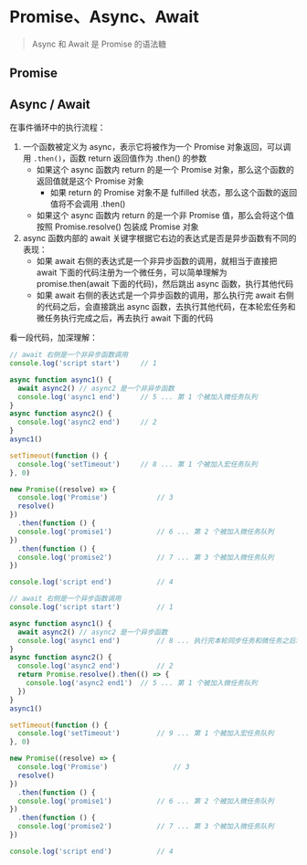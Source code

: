 # Promise、Async、Await

> Async 和 Await 是 Promise 的语法糖



## Promise



## Async / Await

在事件循环中的执行流程：

1. 一个函数被定义为 async，表示它将被作为一个 Promise 对象返回，可以调用 `.then()`，函数 return 返回值作为 .then() 的参数
   - 如果这个 async 函数内 return 的是一个 Promise 对象，那么这个函数的返回值就是这个 Promise 对象
     - 如果 return 的 Promise 对象不是 fulfilled 状态，那么这个函数的返回值将不会调用 .then()
   - 如果这个 async 函数内 return 的是一个非 Promise 值，那么会将这个值按照 Promise.resolve() 包装成 Promise 对象
2. async 函数内部的 await 关键字根据它右边的表达式是否是异步函数有不同的表现：
   - 如果 await 右侧的表达式是一个非异步函数的调用，就相当于直接把 await 下面的代码注册为一个微任务，可以简单理解为 promise.then(await 下面的代码)，然后跳出 async 函数，执行其他代码
   - 如果 await 右侧的表达式是一个异步函数的调用，那么执行完 await 右侧的代码之后，会直接跳出 async 函数，去执行其他代码，在本轮宏任务和微任务执行完成之后，再去执行 await 下面的代码

看一段代码，加深理解：

```javascript
// await 右侧是一个非异步函数调用
console.log('script start')		// 1

async function async1() {
  await async2() // async2 是一个非异步函数
  console.log('async1 end')		// 5 ... 第 1 个被加入微任务队列
}
async function async2() {
  console.log('async2 end')		// 2
}
async1()

setTimeout(function () {
  console.log('setTimeout')		// 8 ... 第 1 个被加入宏任务队列
}, 0)

new Promise((resolve) => {
  console.log('Promise')			// 3
  resolve()
})
  .then(function () {
  console.log('promise1')			// 6 ... 第 2 个被加入微任务队列
})
  .then(function () {
  console.log('promise2')			// 7 ... 第 3 个被加入微任务队列
})

console.log('script end')			// 4
```

```javascript
// await 右侧是一个异步函数调用
console.log('script start') 		// 1

async function async1() {
  await async2() // async2 是一个异步函数
  console.log('async1 end') 		// 8 ... 执行完本轮同步任务和微任务之后才会执行
}
async function async2() {
  console.log('async2 end') 		// 2
  return Promise.resolve().then(() => {
    console.log('async2 end1') 	// 5 ... 第 1 个被加入微任务队列
  })
}
async1()

setTimeout(function () {
  console.log('setTimeout') 		// 9 ... 第 1 个被加入宏任务队列
}, 0)

new Promise((resolve) => {
  console.log('Promise') 				// 3
  resolve()
})
  .then(function () {
  console.log('promise1') 			// 6 ... 第 2 个被加入微任务队列
})
  .then(function () {
  console.log('promise2') 			// 7 ... 第 3 个被加入微任务队列
})

console.log('script end') 			// 4
```

